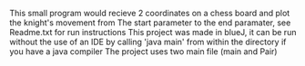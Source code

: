 This small program would recieve 2 coordinates on a chess board and plot the knight's movement from The start parameter to the end paramater, see Readme.txt for run instructions
This project was made in blueJ, it can be run without the use of an IDE by calling 'java main' from within the directory if you have a java compiler
The project uses two main file (main and Pair)
